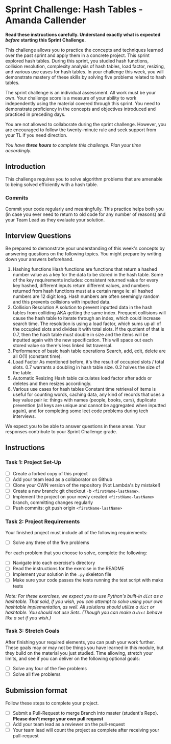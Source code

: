 # Sprint Challenge: Hash Tables - Amanda Callender

**Read these instructions carefully. Understand exactly what is expected _before_ starting this Sprint Challenge.**

This challenge allows you to practice the concepts and techniques learned over the past sprint and apply them in a concrete project. This sprint explored hash tables. During this sprint, you studied hash functions, collision resolution, complexity analysis of hash tables, load factor, resizing, and various use cases for hash tables. In your challenge this week, you will demonstrate mastery of these skills by solving five problems related to hash tables.

The sprint challenge is an individual assessment. All work must be your own. Your challenge score is a measure of your ability to work independently using the material covered through this sprint. You need to demonstrate proficiency in the concepts and objectives introduced and practiced in preceding days.

You are not allowed to collaborate during the sprint challenge. However, you are encouraged to follow the twenty-minute rule and seek support from your TL if you need direction.

_You have **three hours** to complete this challenge. Plan your time accordingly._

## Introduction

This challenge requires you to solve algorithm problems that are amenable to being solved efficiently with a hash table.

### Commits

Commit your code regularly and meaningfully. This practice helps both you (in case you ever need to return to old code for any number of reasons) and your Team Lead as they evaluate your solution.

## Interview Questions

Be prepared to demonstrate your understanding of this week's concepts by answering questions on the following topics. You might prepare by writing down your answers beforehand.

1. Hashing functions
        Hash functions are functions that return a hashed number value as a key for the data to be stored in the hash table. Some of the key requirements includes: consistent returned value for every key hashed, different inputs return different values, and numbers returned from hash functions must at a certain range ie: all hashed numbers are 12 digit long. Hash numbers are often seemingly random and this prevents collisions with inputted data.
2. Collision Resolution
        A solution to prevent inputted data in the hash tables from colliding AKA getting the same index. Frequent collisions will cause the hash table to iterate through an index, which could increase search time. The resolution is using a load factor, which sums up all of the occupied slots and divides it with total slots. If the quotient of that is 0.7, then the hash table must double in size and the items will be inputted again with the new specification. This will space out each stored value so there's less linked list traversal.
3. Performance of basic hash table operations
        Search, add, edit, delete are all O(1) (constant time).
4. Load Factor
        As mentioned before, it's the result of occupied slots / total slots. 0.7 warrants a doubling in hash table size. 0.2 halves the size of the table.
5. Automatic Resizing
        Hash table calculates load factor after adds or deletes and then resizes accordingly.
6. Various use cases for hash tables
        Constant time retrieval of items is useful for counting words, caching data, any kind of records that uses a key value pair ie: things with names (people, books, cars), duplicate prevention (all keys are unique and cannot be aggregated when inputted again), and for completing some leet code problems during tech interviews.

We expect you to be able to answer questions in these areas. Your responses contribute to your Sprint Challenge grade.

## Instructions

### Task 1: Project Set-Up

- [ ] Create a forked copy of this project
- [ ] Add your team lead as a collaborator on Github
- [ ] Clone your OWN version of the repository (Not Lambda's by mistake!)
- [ ] Create a new branch: git checkout -b `<firstName-lastName>`.
- [ ] Implement the project on your newly created `<firstName-lastName>` branch, committing changes regularly
- [ ] Push commits: git push origin `<firstName-lastName>`

### Task 2: Project Requirements

Your finished project must include all of the following requirements:

- [ ] Solve any three of the five problems

For each problem that you choose to solve, complete the following:

- [ ] Navigate into each exercise's directory
- [ ] Read the instructions for the exercise in the README
- [ ] Implement your solution in the `.py` skeleton file
- [ ] Make sure your code passes the tests running the test script with make tests

*Note: For these exercises, we expect you to use Python's built-in `dict` as a hashtable. That said, if you wish, you can attempt to solve using your own hashtable implementation, as well. All solutions should utilize a `dict` or hashtable. You should not use Sets. (Though you can make a `dict` behave like a set if you wish.)*

### Task 3: Stretch Goals

After finishing your required elements, you can push your work further. These goals may or may not be things you have learned in this module, but they build on the material you just studied. Time allowing, stretch your limits, and see if you can deliver on the following optional goals:

- [ ] Solve any four of the five problems
- [ ] Solve all five problems

## Submission format

Follow these steps to complete your project.

- [ ] Submit a Pull-Request to merge <firstName-lastName> Branch into master (student's  Repo). **Please don't merge your own pull request**
- [ ] Add your team lead as a reviewer on the pull-request
- [ ] Your team lead will count the project as complete after receiving your pull-request
